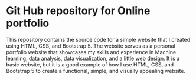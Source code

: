 # Git Hub repository for Online portfolio #

This repository contains the source code for a simple website that I created using HTML, CSS, and Bootstrap 5. The website serves as a personal portfolio website that showcases my skills and experience in Machine learning, data analysis, data visualization, and a little web design. It is a basic website, but it is a good example of how I use HTML, CSS, and Bootstrap 5 to create a functional, simple, and visually appealing website.

